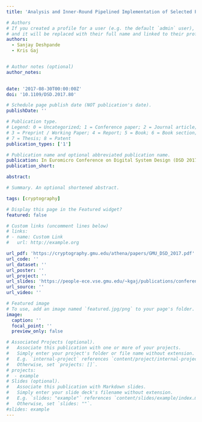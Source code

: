 ```yaml
---
title: 'Analysis and Inner-Round Pipelined Implementation of Selected Parallelizable CAESAR Competition Candidates'

# Authors
# If you created a profile for a user (e.g. the default `admin` user), write the username (folder name) here
# and it will be replaced with their full name and linked to their profile.
authors:
  - Sanjay Deshpande
  - Kris Gaj


# Author notes (optional)
author_notes:
 

date: '2017-08-30T00:00:00Z'
doi: '10.1109/DSD.2017.80'

# Schedule page publish date (NOT publication's date).
publishDate: ''

# Publication type.
# Legend: 0 = Uncategorized; 1 = Conference paper; 2 = Journal article;
# 3 = Preprint / Working Paper; 4 = Report; 5 = Book; 6 = Book section;
# 7 = Thesis; 8 = Patent
publication_types: ['1']

# Publication name and optional abbreviated publication name.
publication: In Euromicro Conference on Digital System Design (DSD 2017)
publication_short: 

abstract: 

# Summary. An optional shortened abstract.

tags: [cryptography]

# Display this page in the Featured widget?
featured: false

# Custom links (uncomment lines below)
# links:
# - name: Custom Link
#   url: http://example.org

url_pdf: 'https://cryptography.gmu.edu/athena/papers/GMU_DSD_2017.pdf'
url_code: ''
url_dataset: ''
url_poster: ''
url_project: ''
url_slides: 'https://people-ece.vse.gmu.edu/~kgaj/publications/conferences/GMU_DSD_2017_CAESAR_slides.pdf'
url_source: ''
url_video: ''

# Featured image
# To use, add an image named `featured.jpg/png` to your page's folder.
image:
  caption: ''
  focal_point: ''
  preview_only: false

# Associated Projects (optional).
#   Associate this publication with one or more of your projects.
#   Simply enter your project's folder or file name without extension.
#   E.g. `internal-project` references `content/project/internal-project/index.md`.
#   Otherwise, set `projects: []`.
# projects:
#  - example
# Slides (optional).
#   Associate this publication with Markdown slides.
#   Simply enter your slide deck's filename without extension.
#   E.g. `slides: "example"` references `content/slides/example/index.md`.
#   Otherwise, set `slides: ""`.
#slides: example
---
```


